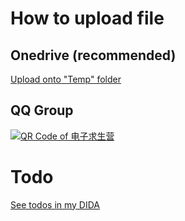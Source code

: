 # How to upload file
## Onedrive (recommended)

[Upload onto "Temp" folder](https://1drv.ms/f/s!AqbTzuEct2WAgeYvSUCT3TRO-90c0w?e=Wc3b4z)


## QQ Group
[![QR Code of 电子求生营](https://i.328888.xyz/2023/04/12/iXO1gp.png)](https://qm.qq.com/cgi-bin/qm/qr?k=yfgWdhDg_6PMpfJoAmHeDMJU4Zil21PM&jump_from=webapi&authKey=EMWTKJwK77Lrx6plXWzJHfXihYLV3JVRDe/ou4qaipORA88OiKtVsus+gFOVAJNd)

# Todo

[See todos in my DIDA](https://dida365.com/pub/project/collaboration/invite/fd4236d098284fdea62d846d4d4382b2?u=37d49507c4e54b6fb92c79dc7b8c3c11)